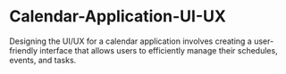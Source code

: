 # Calendar-Application-UI-UX
Designing the UI/UX for a calendar application involves creating a user-friendly interface that allows users to efficiently manage their schedules, events, and tasks.
